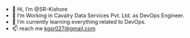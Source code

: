 - 👋 Hi, I’m @SR-Kishore
- 👀 I’m Working in Cavalry Data Services Pvt. Ltd. as DevOps Engineer.
- 🌱 I’m currently learning everything related to DevOps.
- 📫 reach me kgsr027@gmail.com

<!---
SR-Kishore/SR-Kishore is a ✨ special ✨ repository because its `README.md` (this file) appears on your GitHub profile.
You can click the Preview link to take a look at your changes.
--->
